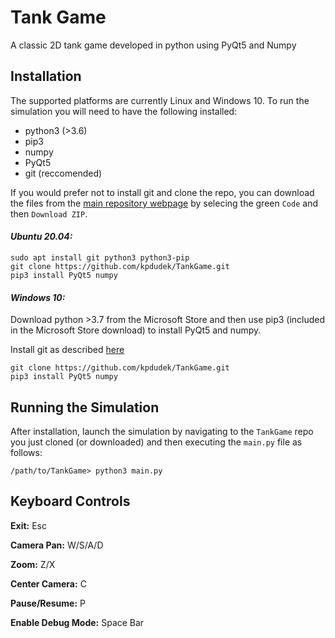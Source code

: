 # Tank Game
A classic 2D tank game developed in python using PyQt5 and Numpy

## Installation
The supported platforms are currently Linux and Windows 10.
To run the simulation you will need to have the following installed:
* python3 (>3.6)
* pip3
* numpy
* PyQt5
* git (reccomended)

If you would prefer not to install git and clone the repo, you can download the files from the [main repository webpage](https://github.com/kpdudek/TankGame) by selecing the green `Code` and then `Download ZIP`.

#### *Ubuntu 20.04:*
```
sudo apt install git python3 python3-pip
git clone https://github.com/kpdudek/TankGame.git
pip3 install PyQt5 numpy
```

#### *Windows 10:*
Download python >3.7 from the Microsoft Store and then use pip3 (included in the Microsoft Store download) to install PyQt5 and numpy.

Install git as described [here](https://www.computerhope.com/issues/ch001927.htm#:~:text=How%20to%20install%20and%20use%20Git%20on%20Windows,or%20fetching%20updates%20from%20the%20remote%20repository.%20)
```
git clone https://github.com/kpdudek/TankGame.git
pip3 install PyQt5 numpy
```

## Running the Simulation
After installation, launch the simulation by navigating to the `TankGame` repo you just cloned (or downloaded) and then executing the `main.py` file as follows:
```
/path/to/TankGame> python3 main.py 
```

## Keyboard Controls
**Exit:** Esc

**Camera Pan:** W/S/A/D

**Zoom:** Z/X

**Center Camera:** C

**Pause/Resume:** P

**Enable Debug Mode:** Space Bar